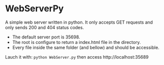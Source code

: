 # WebServerPy
A simple web server written in python. It only accepts GET requests and only sends 200 and 404 status codes.

* The default server port is 35698. 
* The root is configure to return a index.html file in the directory.
* Every file inside the same folder (and bellow) and should be accessible.

Lauch it with:
     ``python WebServer.py``
then access http://localhost:35689
